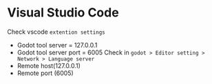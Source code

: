 # Visual Studio Code

Check vscode `extention settings`
- Godot tool server = 127.0.0.1
- Godot tool server port = 6005
Check in `godot > Editor setting > Network > Language server`
- Remote host(127.0.0.1)
- Remote port (6005)
